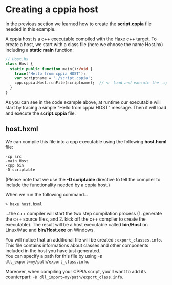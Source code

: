 # Creating a cppia host

In the previous section we learned how to create the **script.cppia** file needed in this example.

A cppia host is a c++ executable compiled with the Haxe c++ target. To create a host, we start with a class file (here we choose the name Host.hx) including a **static main** function:

```haxe
// Host.hx
class Host {
  static public function main():Void {
    trace('Hello from cppia HOST');
    var scriptname = './script.cppia';             
    cpp.cppia.Host.runFile(scriptname);  // <- load and execute the .cppia script file 
  }
}
```

As you can see in the code example above, at runtime our executable will start by tracing a simple "Hello from cppia HOST" message.
Then it will load and execute the **script.cppia** file.

## host.hxml

We can compile this file into a cpp executable using the following **host.hxml** file:

```hxml
-cp src
-main Host
-cpp bin
-D scriptable
```

(Please note that we use the **-D scriptable** directive to tell the compiler to include the functionality needed by a cppia host.)

When we run the following command...

```
> haxe host.hxml
```

...the c++ compiler will start the two step compilation process (1. generate the c++ source files, and 2. kick off the c++ compiler to create the executable).
The result will be a host executable called **bin/Host** on Linux/Mac and **bin/Host.exe** on Windows.

You will notice that an additional file will be created : `export_classes.info`. This file contains informations about classes and other components included in the host you have just generated.  
You can specify a path for this file by using `-D dll_export=my/path/export_class.info`.

Moreover, when compiling your CPPIA script, you'll want to add its counterpart: `-D dll_import=my/path/export_class.info`.
